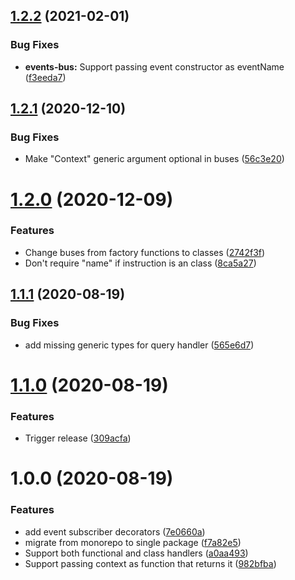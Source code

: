## [1.2.2](https://github.com/TheUnderScorer/functional-cqrs/compare/v1.2.1...v1.2.2) (2021-02-01)


### Bug Fixes

* **events-bus:** Support passing event constructor as eventName ([f3eeda7](https://github.com/TheUnderScorer/functional-cqrs/commit/f3eeda7184cf1bf0868cc8beffe4db92ee08ea23))

## [1.2.1](https://github.com/TheUnderScorer/functional-cqrs/compare/v1.2.0...v1.2.1) (2020-12-10)


### Bug Fixes

* Make "Context" generic argument optional in buses ([56c3e20](https://github.com/TheUnderScorer/functional-cqrs/commit/56c3e2002498a984c089d563e6fd45ce0b757180))

# [1.2.0](https://github.com/TheUnderScorer/functional-cqrs/compare/v1.1.1...v1.2.0) (2020-12-09)


### Features

* Change buses from factory functions to classes ([2742f3f](https://github.com/TheUnderScorer/functional-cqrs/commit/2742f3ffe5101271dbe0a63a7385aba437a0f0a4))
* Don't require "name" if instruction is an class ([8ca5a27](https://github.com/TheUnderScorer/functional-cqrs/commit/8ca5a277a2b5e69e7cbe865a5d981cd62f68a493))

## [1.1.1](https://github.com/TheUnderScorer/functional-cqrs/compare/v1.1.0...v1.1.1) (2020-08-19)


### Bug Fixes

* add missing generic types for query handler ([565e6d7](https://github.com/TheUnderScorer/functional-cqrs/commit/565e6d75fc66b19f7e3f1bc386a6de3971533128))

# [1.1.0](https://github.com/TheUnderScorer/functional-cqrs/compare/v1.0.0...v1.1.0) (2020-08-19)


### Features

* Trigger release ([309acfa](https://github.com/TheUnderScorer/functional-cqrs/commit/309acfa28fc11d5cfe97e1facca59f34af27e5be))

# 1.0.0 (2020-08-19)


### Features

* add event subscriber decorators ([7e0660a](https://github.com/TheUnderScorer/functional-cqrs/commit/7e0660a30fae8f07b7be82e7276ad21d454b860c))
* migrate from monorepo to single package ([f7a82e5](https://github.com/TheUnderScorer/functional-cqrs/commit/f7a82e5113262508889023a2c0c31873abfbdba4))
* Support both functional and class handlers ([a0aa493](https://github.com/TheUnderScorer/functional-cqrs/commit/a0aa4932fc1ceb349be300a3c995fd3e5c59bc43))
* Support passing context as function that returns it ([982bfba](https://github.com/TheUnderScorer/functional-cqrs/commit/982bfba751e257804407916da613aa9318db21da))
